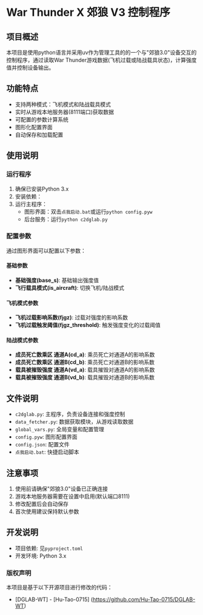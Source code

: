 # War Thunder X 郊狼 V3 控制程序

## 项目概述
本项目是使用python语言并采用uv作为管理工具的的一个与"郊狼3.0"设备交互的控制程序，通过读取War Thunder游戏数据(飞机过载或陆战载具状态)，计算强度值并控制设备输出。

## 功能特点
- 支持两种模式：飞机模式和陆战载具模式
- 实时从游戏本地服务器(8111端口)获取数据
- 可配置的参数计算系统
- 图形化配置界面
- 自动保存和加载配置

## 使用说明

### 运行程序
1. 确保已安装Python 3.x
2. 安装依赖：
3. 运行主程序：
   - 图形界面：双击`点我启动.bat`或运行`python config.pyw`
   - 后台服务：运行`python c2dglab.py`

### 配置参数
通过图形界面可以配置以下参数：

#### 基础参数
- **基础强度(base_s)**: 基础输出强度值
- **飞行载具模式(is_aircraft)**: 切换飞机/陆战模式

#### 飞机模式参数
- **飞机过载影响系数(fjgz)**: 过载对强度的影响系数
- **飞机过载触发阈值(fjgz_threshold)**: 触发强度变化的过载阈值

#### 陆战模式参数
- **成员死亡数乘区 通道A(cd_a)**: 乘员死亡对通道A的影响系数
- **成员死亡数乘区 通道B(cd_b)**: 乘员死亡对通道B的影响系数
- **载具被摧毁强度 通道A(vd_a)**: 载具摧毁对通道A的影响系数
- **载具被摧毁强度 通道B(vd_b)**: 载具摧毁对通道B的影响系数

## 文件说明
- `c2dglab.py`: 主程序，负责设备连接和强度控制
- `data_fetcher.py`: 数据获取模块，从游戏读取数据
- `global_vars.py`: 全局变量和配置管理
- `config.pyw`: 图形配置界面
- `config.json`: 配置文件
- `点我启动.bat`: 快捷启动脚本

## 注意事项
1. 使用前请确保"郊狼3.0"设备已正确连接
2. 游戏本地服务器需要在设置中启用(默认端口8111)
3. 修改配置后会自动保存
4. 首次使用建议保持默认参数

## 开发说明
- 项目依赖: 见`pyproject.toml`
- 开发环境: Python 3.x

### 版权声明
本项目是基于以下开源项目进行修改的代码：
- [DGLAB-WT] - [Hu-Tao-0715] (https://github.com/Hu-Tao-0715/DGLAB-WT)

